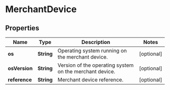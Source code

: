 

# MerchantDevice


## Properties

| Name | Type | Description | Notes |
|------------ | ------------- | ------------- | -------------|
|**os** | **String** | Operating system running on the merchant device. |  [optional] |
|**osVersion** | **String** | Version of the operating system on the merchant device. |  [optional] |
|**reference** | **String** | Merchant device reference. |  [optional] |



